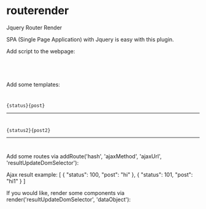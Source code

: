 # routerender
Jquery Router Render

SPA (Single Page Application) with Jquery is easy with this plugin.

Add script to the webpage:
<code>
<script src="jquery.routerender.js"></script>
</code>

Add some templates:
<code>
<div id="test1"><p>{status}{post}</p><hr></div>
<div id="test2"><p>{status2}{post2}</p><hr></div>
</code>

Add some routes via addRoute('hash', 'ajaxMethod', 'ajaxUrl', 'resultUpdateDomSelector'):
<script>
function addRoutes() {
	addRoute('#/page1', 'POST', 'http://localhost/myApp/page1.html', '#test1');
	addRoute('#/page2', 'POST', 'http://localhost/myApp/page2.html', '#test1');
	addRoute('#/page3', 'POST', 'http://localhost/myApp/page3.html', '#test1');
}
</script>

Ajax result example:
[
	{
		"status": 100,
		"post": "hi"
	},
	{
		"status": 101,
		"post": "hi1"
	}
]

If you would like, render some components via render('resultUpdateDomSelector', 'dataObject'):
<script>
render('#test2', {"status2":"test2","post2":"test2"});
</script>
